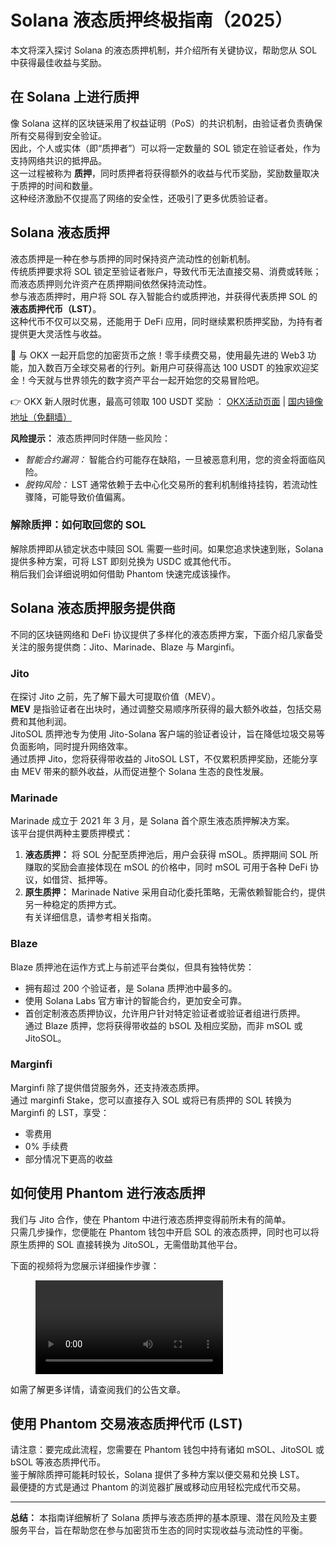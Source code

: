 # Solana 液态质押终极指南（2025）

本文将深入探讨 Solana 的液态质押机制，并介绍所有关键协议，帮助您从 SOL 中获得最佳收益与奖励。

## 在 Solana 上进行质押

像 Solana 这样的区块链采用了权益证明（PoS）的共识机制，由验证者负责确保所有交易得到安全验证。  
因此，个人或实体（即“质押者”）可以将一定数量的 SOL 锁定在验证者处，作为支持网络共识的抵押品。  
这一过程被称为 **质押**，同时质押者将获得额外的收益与代币奖励，奖励数量取决于质押的时间和数量。  
这种经济激励不仅提高了网络的安全性，还吸引了更多优质验证者。

## Solana 液态质押

液态质押是一种在参与质押的同时保持资产流动性的创新机制。  
传统质押要求将 SOL 锁定至验证者账户，导致代币无法直接交易、消费或转账；而液态质押则允许资产在质押期间依然保持流动性。  
参与液态质押时，用户将 SOL 存入智能合约或质押池，并获得代表质押 SOL 的 **液态质押代币（LST）**。  
这种代币不仅可以交易，还能用于 DeFi 应用，同时继续累积质押奖励，为持有者提供更大灵活性与收益。

🚀 与 OKX 一起开启您的加密货币之旅！零手续费交易，使用最先进的 Web3 功能，加入数百万全球交易者的行列。新用户可获得高达 100 USDT 的独家欢迎奖金！今天就与世界领先的数字资产平台一起开始您的交易冒险吧。

👉 OKX 新人限时优惠，最高可领取 100 USDT 奖励 ： [OKX活动页面](https://bit.ly/OKXe) | [国内镜像地址（免翻墙）](https://bit.ly/okX)

**风险提示：** 液态质押同时伴随一些风险：
- *智能合约漏洞：* 智能合约可能存在缺陷，一旦被恶意利用，您的资金将面临风险。
- *脱钩风险：* LST 通常依赖于去中心化交易所的套利机制维持挂钩，若流动性骤降，可能导致价值偏离。

### 解除质押：如何取回您的 SOL

解除质押即从锁定状态中赎回 SOL 需要一些时间。如果您追求快速到账，Solana 提供多种方案，可将 LST 即刻兑换为 USDC 或其他代币。  
稍后我们会详细说明如何借助 Phantom 快速完成该操作。

## Solana 液态质押服务提供商

不同的区块链网络和 DeFi 协议提供了多样化的液态质押方案，下面介绍几家备受关注的服务提供商：Jito、Marinade、Blaze 与 Marginfi。

### Jito

在探讨 Jito 之前，先了解下最大可提取价值（MEV）。  
**MEV** 是指验证者在出块时，通过调整交易顺序所获得的最大额外收益，包括交易费和其他利润。  
JitoSOL 质押池专为使用 Jito-Solana 客户端的验证者设计，旨在降低垃圾交易等负面影响，同时提升网络效率。  
通过质押 Jito，您将获得带收益的 JitoSOL LST，不仅累积质押奖励，还能分享由 MEV 带来的额外收益，从而促进整个 Solana 生态的良性发展。

### Marinade

Marinade 成立于 2021 年 3 月，是 Solana 首个原生液态质押解决方案。  
该平台提供两种主要质押模式：
1. **液态质押：** 将 SOL 分配至质押池后，用户会获得 mSOL。质押期间 SOL 所赚取的奖励会直接体现在 mSOL 的价格中，同时 mSOL 可用于各种 DeFi 协议，如借贷、抵押等。
2. **原生质押：** Marinade Native 采用自动化委托策略，无需依赖智能合约，提供另一种稳定的质押方式。  
有关详细信息，请参考相关指南。

### Blaze

Blaze 质押池在运作方式上与前述平台类似，但具有独特优势：
- 拥有超过 200 个验证者，是 Solana 质押池中最多的。
- 使用 Solana Labs 官方审计的智能合约，更加安全可靠。
- 首创定制液态质押协议，允许用户针对特定验证者或验证者组进行质押。  
通过 Blaze 质押，您将获得带收益的 bSOL 及相应奖励，而非 mSOL 或 JitoSOL。

### Marginfi

Marginfi 除了提供借贷服务外，还支持液态质押。  
通过 marginfi Stake，您可以直接存入 SOL 或将已有质押的 SOL 转换为 Marginfi 的 LST，享受：
- 零费用
- 0% 手续费
- 部分情况下更高的收益

## 如何使用 Phantom 进行液态质押

我们与 Jito 合作，使在 Phantom 中进行液态质押变得前所未有的简单。  
只需几步操作，您便能在 Phantom 钱包中开启 SOL 的液态质押，同时也可以将原生质押的 SOL 直接转换为 JitoSOL，无需借助其他平台。

下面的视频将为您展示详细操作步骤：

<figure>
  <video src="https://cdn.sanity.io/files/3nm6d03a/production/6c6d3e95b3bed101993ee4e127f98b04d4381591.mp4#t=0.1" controls></video>
</figure>

如需了解更多详情，请查阅我们的公告文章。

## 使用 Phantom 交易液态质押代币 (LST)

请注意：要完成此流程，您需要在 Phantom 钱包中持有诸如 mSOL、JitoSOL 或 bSOL 等液态质押代币。  
鉴于解除质押可能耗时较长，Solana 提供了多种方案以便交易和兑换 LST。  
最便捷的方式是通过 Phantom 的浏览器扩展或移动应用轻松完成代币交易。

---

**总结：** 本指南详细解析了 Solana 质押与液态质押的基本原理、潜在风险及主要服务平台，旨在帮助您在参与加密货币生态的同时实现收益与流动性的平衡。